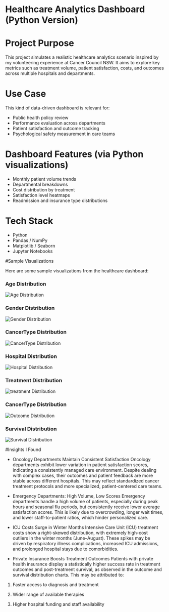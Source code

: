 # Healthcare Analytics Dashboard (Python Version)

# Project Purpose

This project simulates a realistic healthcare analytics scenario inspired by my volunteering experience at Cancer Council NSW. It aims to explore key metrics such as treatment volume, patient satisfaction, costs, and outcomes across multiple hospitals and departments.

# Use Case

This kind of data-driven dashboard is relevant for:
- Public health policy review
- Performance evaluation across departments
- Patient satisfaction and outcome tracking
- Psychological safety measurement in care teams

# Dashboard Features (via Python visualizations)
- Monthly patient volume trends
- Departmental breakdowns
- Cost distribution by treatment
- Satisfaction level heatmaps
- Readmission and insurance type distributions

# Tech Stack

- Python
- Pandas / NumPy
- Matplotlib / Seaborn
- Jupyter Notebooks

#Sample Visualizations


Here are some sample visualizations from the healthcare dashboard:



### Age Distribution

![Age Distribution](figsfigs/age_distribution.png)

### Gender Distribution

![Gender Distribution](figsfigs/gender_distribution.png)
### CancerType Distribution
![CancerType Distribution](figsfigs/cancer_type_distribution.png)
### Hospital Distribution
![Hospital Distribution](figsfigs/hospital_distribution.png)
### Treatment Distribution
![treatment Distribution](figsfigs/treatment_distribution.png)
### CancerType Distribution
![Outcome Distribution](figsfigs/outcome_distribution.png)
### Survival Distribution
![Survival Distribution](figsfigs/survival_by_region.png)





#Insights I Found

- Oncology Departments Maintain Consistent Satisfaction
Oncology departments exhibit lower variation in patient satisfaction scores, indicating a consistently managed care environment. Despite dealing with complex cases, their outcomes and patient feedback are more stable across different hospitals. This may reflect standardized cancer treatment protocols and more specialized, patient-centered care teams.

- Emergency Departments: High Volume, Low Scores
Emergency departments handle a high volume of patients, especially during peak hours and seasonal flu periods, but consistently receive lower average satisfaction scores. This is likely due to overcrowding, longer wait times, and lower staff-to-patient ratios, which hinder personalized care.

- ICU Costs Surge in Winter Months
Intensive Care Unit (ICU) treatment costs show a right-skewed distribution, with extremely high-cost outliers in the winter months (June–August). These spikes may be driven by respiratory illness complications, increased ICU admissions, and prolonged hospital stays due to comorbidities.

- Private Insurance Boosts Treatment Outcomes
Patients with private health insurance display a statistically higher success rate in treatment outcomes and post-treatment survival, as observed in the outcome and survival distribution charts. This may be attributed to:

1. Faster access to diagnosis and treatment

2. Wider range of available therapies

3. Higher hospital funding and staff availability


